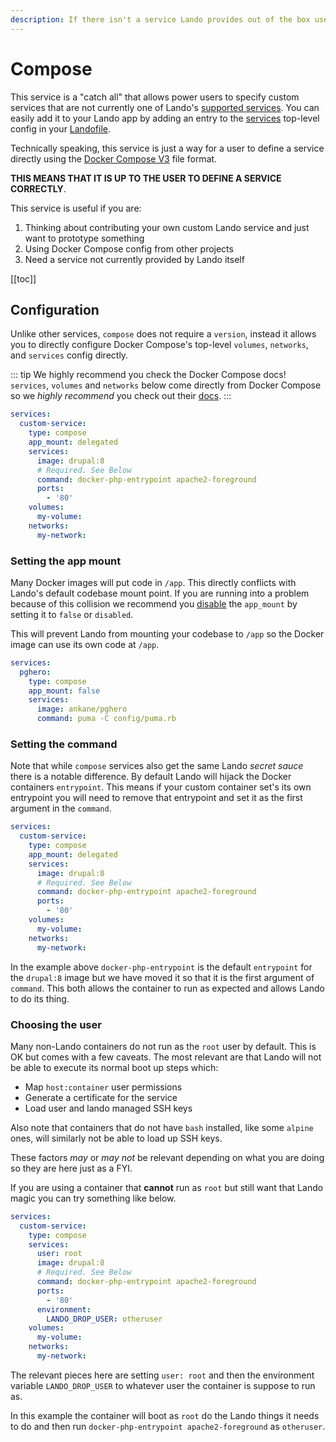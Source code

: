 ```yaml
---
description: If there isn't a service Lando provides out of the box use this to add any other Docker image using Docker Compose syntax.
---
```


# Compose

This service is a "catch all" that allows power users to specify custom services that are not currently one of Lando's [supported services](./../config/services.md). You can easily add it to your Lando app by adding an entry to the [services](./../config/services.md) top-level config in your [Landofile](./../config/lando.md).

Technically speaking, this service is just a way for a user to define a service directly using the [Docker Compose V3](https://docs.docker.com/compose/compose-file/) file format.

**THIS MEANS THAT IT IS UP TO THE USER TO DEFINE A SERVICE CORRECTLY**.

This service is useful if you are:

1. Thinking about contributing your own custom Lando service and just want to prototype something
2. Using Docker Compose config from other projects
3. Need a service not currently provided by Lando itself

[[toc]]

## Configuration

Unlike other services, `compose` does not require a `version`, instead it allows you to directly configure Docker Compose's top-level `volumes`, `networks`, and `services` config directly.

::: tip We highly recommend you check the Docker Compose docs!
`services`, `volumes` and `networks` below come directly from Docker Compose so we *highly recommend* you check out their [docs](https://docs.docker.com/compose/compose-file/).
:::

```yaml
services:
  custom-service:
    type: compose
    app_mount: delegated
    services:
      image: drupal:8
      # Required. See Below
      command: docker-php-entrypoint apache2-foreground
      ports:
        - '80'
    volumes:
      my-volume:
    networks:
      my-network:
```

### Setting the app mount

Many Docker images will put code in `/app`. This directly conflicts with Lando's default codebase mount point. If you are running into a problem because of this collision we recommend you [disable](./services.md#app-mount) the `app_mount` by setting it to `false` or `disabled`.

This will prevent Lando from mounting your codebase to `/app` so the Docker image can use its own code at `/app`.

```yaml
services:
  pghero:
    type: compose
    app_mount: false
    services:
      image: ankane/pghero
      command: puma -C config/puma.rb
```


### Setting the command

Note that while `compose` services also get the same Lando *secret sauce* there is a notable difference. By default Lando will hijack the Docker containers `entrypoint`. This means if your custom container set's its own entrypoint you will need to remove that entrypoint and set it as the first argument in the `command`.

```yaml
services:
  custom-service:
    type: compose
    app_mount: delegated
    services:
      image: drupal:8
      # Required. See Below
      command: docker-php-entrypoint apache2-foreground
      ports:
        - '80'
    volumes:
      my-volume:
    networks:
      my-network:
```

In the example above `docker-php-entrypoint` is the default `entrypoint` for the `drupal:8` image but we have moved it so that it is the first argument of `command`. This both allows the container to run as expected and allows Lando to do its thing.

### Choosing the user

Many non-Lando containers do not run as the `root` user by default. This is OK but comes with a few caveats. The most relevant are that Lando will not be able to execute its normal boot up steps which:

* Map `host:container` user permissions
* Generate a certificate for the service
* Load user and lando managed SSH keys

Also note that containers that do not have `bash` installed, like some `alpine` ones, will similarly not be able to load up SSH keys.

These factors _may_ or _may not_ be relevant depending on what you are doing so they are here just as a FYI.

If you are using a container that **cannot** run as `root` but still want that Lando magic you can try something like below.

```yaml
services:
  custom-service:
    type: compose
    services:
      user: root
      image: drupal:8
      # Required. See Below
      command: docker-php-entrypoint apache2-foreground
      ports:
        - '80'
      environment:
        LANDO_DROP_USER: otheruser
    volumes:
      my-volume:
    networks:
      my-network:
```

The relevant pieces here are setting `user: root` and then the environment variable `LANDO_DROP_USER` to whatever user the container is suppose to run as.

In this example the container will boot as `root` do the Lando things it needs to do and then run `docker-php-entrypoint apache2-foreground` as `otheruser`.

<RelatedGuides tag="Compose"/>

